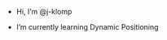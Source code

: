 - Hi, I’m @j-klomp

- I’m currently learning Dynamic Positioning

<!---
j-klomp/j-klomp is a ✨ special ✨ repository because its `README.md` (this file) appears on your GitHub profile.
You can click the Preview link to take a look at your changes.
--->
